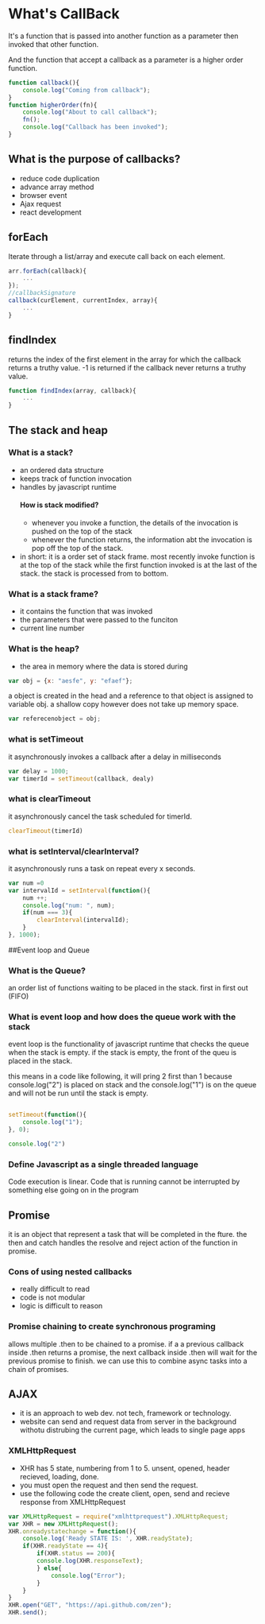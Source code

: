 # What's CallBack
It's a function that is passed into another function as a parameter then invoked that other function. 

And the function that accept a callback as a parameter is  a higher order function.

```javascript
function callback(){
    console.log("Coming from callback");
}
function higherOrder(fn){
    console.log("About to call callback");
    fn();
    console.log("Callback has been invoked");
}

```
## What is the purpose of callbacks?
- reduce code duplication
- advance array method
- browser event
- Ajax request
- react development


## forEach
Iterate through a list/array and execute call back on each element.
```javascript
arr.forEach(callback){
    ...
});
//callbackSignature
callback(curElement, currentIndex, array){
    ...
}

```

## findIndex
returns the index of the first element in the array for which the callback returns a truthy value. -1 is returned if the callback never returns a truthy value. 

```javascript
function findIndex(array, callback){
    ...
}

```

## The stack and heap
### What is a stack?
- an ordered data structure
- keeps track of function invocation
- handles by javascript runtime
    #### How is stack modified?
    - whenever you invoke a function, the details of the invocation is pushed on the top of the stack
    - whenever the function returns, the information abt the invocation is pop off the top of the stack. 
- in short: it is a order set of stack frame. most recently invoke function is at the top of the stack while the first function invoked is at the last of the stack. the stack is processed from to bottom. 
### What is a stack frame?
- it contains the function that was invoked
- the parameters that were passed to the funciton
- current line number

### What is the heap?
- the area in memory where the data is stored
during 
```javascript
var obj = {x: "aesfe", y: "efaef"};
```
a object is created in the head and a reference to that object is assigned to variable obj. 
a shallow copy however does not take up memory space. 

```javascript
var referecenobject = obj;
```
### what is setTimeout
it asynchronously invokes a callback after a delay in milliseconds
```javascript
var delay = 1000;
var timerId = setTimeout(callback, dealy)
```
### what is clearTimeout
it asynchronously cancel the task scheduled for timerId.
```javascript
clearTimeout(timerId)
```

### what is setInterval/clearInterval?
it asynchronously runs a task on repeat every x seconds. 
```javascript
var num =0
var intervalId = setInterval(function(){
    num ++;
    console.log("num: ", num);
    if(num === 3){
        clearInterval(intervalId);
    }
}, 1000);
```

##Event loop and Queue
### What is the Queue?
an order list of functions waiting to be placed in the stack. first in first out (FIFO)
### What is event loop and how does the queue work with the stack
event loop is the functionality of javascript runtime that checks the queue when the stack is empty. if the stack is empty, the front of the queu is placed in the stack. 

this means in a code like following, it will pring 2 first than 1 because console.log("2") is placed on stack and the  console.log("1") is on the queue and will not be run until the stack is empty.
```javascript

setTimeout(function(){
    console.log("1");
}, 0);

console.log("2")
```
### Define Javascript as a single threaded language
Code execution is linear. Code that is running cannot be interrupted by something else going on in the program

## Promise
it is an object that represent a task that will be completed in the fture. the then and catch handles the resolve and reject action of the function in promise. 

### Cons of using nested callbacks
- really difficult to read
- code is not modular
- logic is difficult to reason
### Promise chaining  to create synchronous programing
allows multiple .then to be chained to a promise. if a a previous callback inside .then returns a promise, the next callback inside .then will wait for the previous promise to finish. we can use this to combine async tasks into a chain of promises.

## AJAX
- it is an approach to web dev. not tech, framework or technology. 
- website can send and request data from server in the background withotu distrubing the current page, which leads to single page apps

### XMLHttpRequest
- XHR has 5 state, numbering from 1 to 5. unsent, opened, header recieved, loading, done. 
- you must open the request and then send the request.
- use the following code the create client, open, send and recieve response from XMLHttpRequest
```javascript
var XMLHttpRequest = require("xmlhttprequest").XMLHttpRequest;
var XHR = new XMLHttpRequest();
XHR.onreadystatechange = function(){
    console.log('Ready STATE IS: ', XHR.readyState);
    if(XHR.readyState == 4){
        if(XHR.status == 200){
        console.log(XHR.responseText);
        } else{
            console.log("Error");
        }
    }
}
XHR.open("GET", "https://api.github.com/zen");
XHR.send();
```